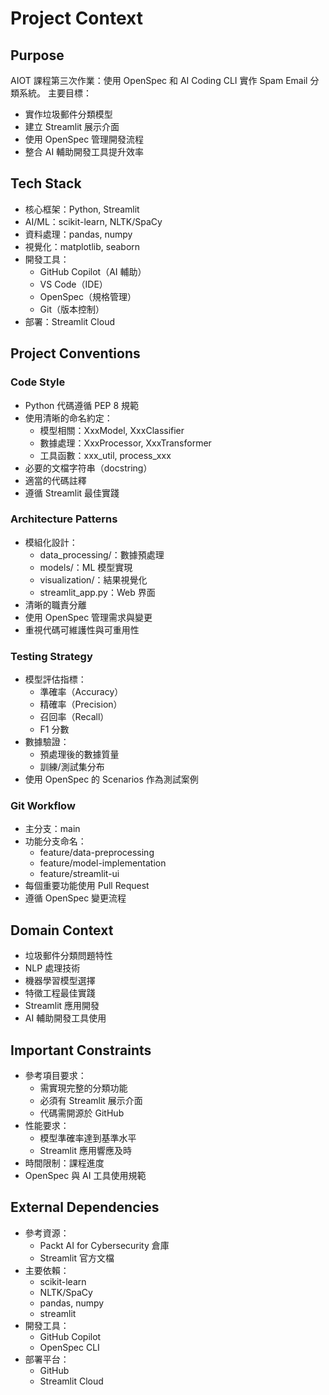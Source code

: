 # Project Context

## Purpose
AIOT 課程第三次作業：使用 OpenSpec 和 AI Coding CLI 實作 Spam Email 分類系統。
主要目標：
- 實作垃圾郵件分類模型
- 建立 Streamlit 展示介面
- 使用 OpenSpec 管理開發流程
- 整合 AI 輔助開發工具提升效率

## Tech Stack
- 核心框架：Python, Streamlit
- AI/ML：scikit-learn, NLTK/SpaCy
- 資料處理：pandas, numpy
- 視覺化：matplotlib, seaborn
- 開發工具：
  - GitHub Copilot（AI 輔助）
  - VS Code（IDE）
  - OpenSpec（規格管理）
  - Git（版本控制）
- 部署：Streamlit Cloud

## Project Conventions

### Code Style
- Python 代碼遵循 PEP 8 規範
- 使用清晰的命名約定：
  - 模型相關：XxxModel, XxxClassifier
  - 數據處理：XxxProcessor, XxxTransformer
  - 工具函數：xxx_util, process_xxx
- 必要的文檔字符串（docstring）
- 適當的代碼註釋
- 遵循 Streamlit 最佳實踐

### Architecture Patterns
- 模組化設計：
  - data_processing/：數據預處理
  - models/：ML 模型實現
  - visualization/：結果視覺化
  - streamlit_app.py：Web 界面
- 清晰的職責分離
- 使用 OpenSpec 管理需求與變更
- 重視代碼可維護性與可重用性

### Testing Strategy
- 模型評估指標：
  - 準確率（Accuracy）
  - 精確率（Precision）
  - 召回率（Recall）
  - F1 分數
- 數據驗證：
  - 預處理後的數據質量
  - 訓練/測試集分布
- 使用 OpenSpec 的 Scenarios 作為測試案例

### Git Workflow
- 主分支：main
- 功能分支命名：
  - feature/data-preprocessing
  - feature/model-implementation
  - feature/streamlit-ui
- 每個重要功能使用 Pull Request
- 遵循 OpenSpec 變更流程

## Domain Context
- 垃圾郵件分類問題特性
- NLP 處理技術
- 機器學習模型選擇
- 特徵工程最佳實踐
- Streamlit 應用開發
- AI 輔助開發工具使用

## Important Constraints
- 參考項目要求：
  - 需實現完整的分類功能
  - 必須有 Streamlit 展示介面
  - 代碼需開源於 GitHub
- 性能要求：
  - 模型準確率達到基準水平
  - Streamlit 應用響應及時
- 時間限制：課程進度
- OpenSpec 與 AI 工具使用規範

## External Dependencies
- 參考資源：
  - Packt AI for Cybersecurity 倉庫
  - Streamlit 官方文檔
- 主要依賴：
  - scikit-learn
  - NLTK/SpaCy
  - pandas, numpy
  - streamlit
- 開發工具：
  - GitHub Copilot
  - OpenSpec CLI
- 部署平台：
  - GitHub
  - Streamlit Cloud
